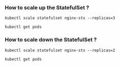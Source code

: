 
### How to scale up the StatefulSet ?
```
kubectl scale statefulset nginx-sts --replicas=3
```

```
kubectl get pods
```

### How to scale down the StatefulSet ?
```
kubectl scale statefulset nginx-sts --replicas=2
```

```
kubectl get pods
```

